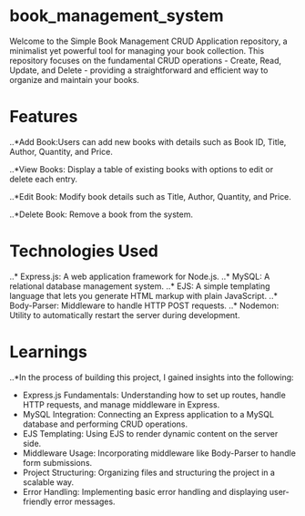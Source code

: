 # book_management_system
Welcome to the Simple Book Management CRUD Application repository, a minimalist yet powerful tool for managing your book collection. This repository focuses on the fundamental CRUD operations - Create, Read, Update, and Delete - providing a straightforward and efficient way to organize and maintain your books.

# Features
..*Add Book:Users can add new books with details such as Book ID, Title, Author, Quantity, and Price.

..*View Books:
Display a table of existing books with options to edit or delete each entry.

..*Edit Book:
Modify book details such as Title, Author, Quantity, and Price.

..*Delete Book:
Remove a book from the system.


# Technologies Used
..* Express.js: A web application framework for Node.js.
..* MySQL: A relational database management system.
..* EJS: A simple templating language that lets you generate HTML markup with plain JavaScript.
..* Body-Parser: Middleware to handle HTTP POST requests.
..* Nodemon: Utility to automatically restart the server during development.


# Learnings
..*In the process of building this project, I gained insights into the following:

* Express.js Fundamentals: Understanding how to set up routes, handle HTTP requests, and manage middleware in Express.
* MySQL Integration: Connecting an Express application to a MySQL database and performing CRUD operations.
* EJS Templating: Using EJS to render dynamic content on the server side.
* Middleware Usage: Incorporating middleware like Body-Parser to handle form submissions.
* Project Structuring: Organizing files and structuring the project in a scalable way.
* Error Handling: Implementing basic error handling and displaying user-friendly error messages.

  
